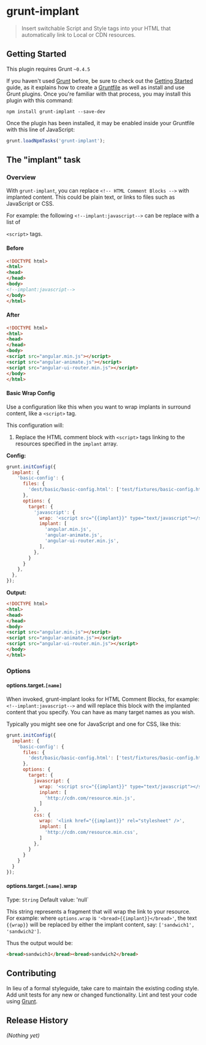 # grunt-implant

> Insert switchable Script and Style tags into your HTML that automatically link to Local or CDN resources.

## Getting Started
This plugin requires Grunt `~0.4.5`

If you haven't used [Grunt](http://gruntjs.com/) before, be sure to check out the [Getting Started](http://gruntjs.com/getting-started) guide, as it explains how to create a [Gruntfile](http://gruntjs.com/sample-gruntfile) as well as install and use Grunt plugins. Once you're familiar with that process, you may install this plugin with this command:

```shell
npm install grunt-implant --save-dev
```

Once the plugin has been installed, it may be enabled inside your Gruntfile with this line of JavaScript:

```js
grunt.loadNpmTasks('grunt-implant');
```

## The "implant" task

### Overview

With `grunt-implant`, you can replace `<!-- HTML Comment Blocks -->` with implanted content. This could be plain text, or links to files such as JavaScript or CSS.

For example: the following `<!--implant:javascript-->` can be replace with a list of

`<script>` tags.

#### Before

```html
<!DOCTYPE html>
<html>
<head>
</head>
<body>
<!--implant:javascript-->
</body>
</html>
```

#### After

```html
<!DOCTYPE html>
<html>
<head>
</head>
<body>
<script src="angular.min.js"></script>
<script src="angular-animate.js"></script>
<script src="angular-ui-router.min.js"></script>
</body>
</html>
```


#### Basic Wrap Config

Use a configuration like this when you want to wrap implants in surround content, like a `<script>` tag.

This configuration will:

 1. Replace the HTML comment block with `<script>` tags linking to the resources specified in the `implant` array.

**Config:**

```javascript
grunt.initConfig({
  implant: {
    'basic-config': {
      files: {
        'dest/basic/basic-config.html': ['test/fixtures/basic-config.html']
      },
      options: {
        target: {
          'javascript': {
            wrap: '<script src="{{implant}}" type="text/javascript"></script>\n',
            implant: [
              'angular.min.js',
              'angular-animate.js',
              'angular-ui-router.min.js',
            ],
          },
        }
      }
    },
  },
});
```

**Output:**

```html
<!DOCTYPE html>
<html>
<head>
</head>
<body>
<script src="angular.min.js"></script>
<script src="angular-animate.js"></script>
<script src="angular-ui-router.min.js"></script>
</body>
</html>
```



### Options


#### options.target.`[name]`

When invoked, grunt-implant looks for HTML Comment Blocks, for example: `<!--implant:javascript-->` and will replace this block with the implanted content that you specify. You can have as many target names as you wish.

Typically you might see one for JavaScript and one for CSS, like this:


```javascript
grunt.initConfig({
  implant: {
    'basic-config': {
      files: {
        'dest/basic/basic-config.html': ['test/fixtures/basic-config.html']
      },
      options: {
        target: {
          javascript: {
            wrap: '<script src="{{implant}}" type="text/javascript"></script>',
            inplant: [
              'http://cdn.com/resource.min.js',
            ]
          },
          css: {
            wrap: '<link href="{{implant}}" rel="stylesheet" />',
            implant: [
              'http://cdn.com/resource.min.css',
            ]
          },
        }
      }
    }
  }
});
```

#### options.target.`[name]`.wrap
Type: `String`
Default value: 'null`

This string represents a fragment that will wrap the link to your resource. For example: where `options.wrap` is `'<bread>{{implant}}</bread>'`, the text `{{wrap}}` will be replaced by either the implant content, say: `['sandwich1', 'sandwich2']`.

Thus the output would be:

```html
<bread>sandwich1</bread><bread>sandwich2</bread>
```


## Contributing
In lieu of a formal styleguide, take care to maintain the existing coding style. Add unit tests for any new or changed functionality. Lint and test your code using [Grunt](http://gruntjs.com/).

## Release History
_(Nothing yet)_
